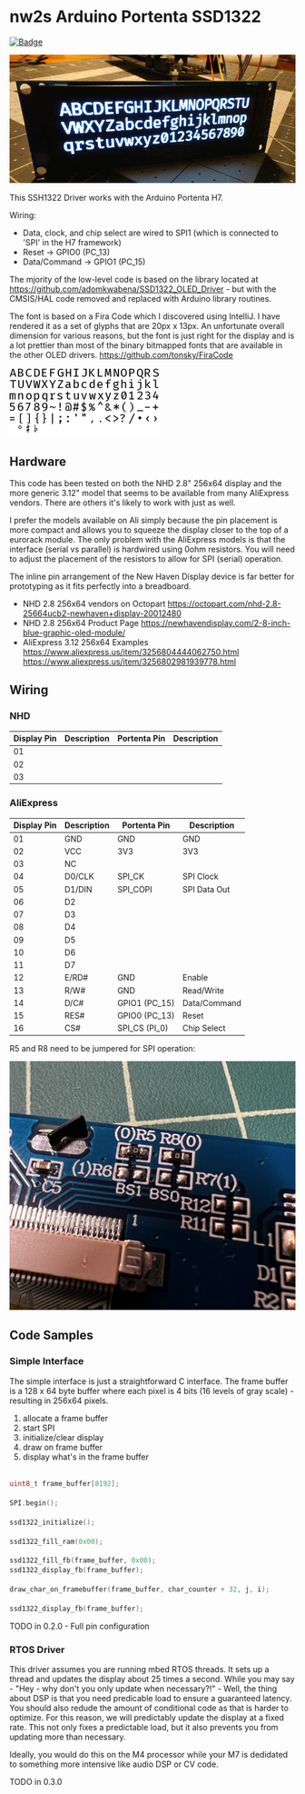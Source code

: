 # nw2s Arduino Portenta SSD1322

[![Badge](https://github.com/nw2s/nw2s_portenta_SSD1322/actions/workflows/ArduinoLint.yaml/badge.svg)](https://github.com/nw2s/nw2s_portenta_SSD1322/actions/workflows/ArduinoLint.yaml)

![SSD1322 OLED Display](resources/oled.jpg?raw=true "Fira Code demo")

This SSH1322 Driver works with the Arduino Portenta H7.

Wiring:

- Data, clock, and chip select are wired to SPI1 (which is connected to 'SPI' in the H7 framework)
- Reset -> GPIO0 (PC_13)
- Data/Command -> GPIO1 (PC_15)

The mjority of the low-level code is based on the library located at https://github.com/adomkwabena/SSD1322_OLED_Driver - but with the CMSIS/HAL code removed and replaced with Arduino library routines. 

The font is based on a Fira Code which I discovered using IntelliJ. I have rendered it as a set of glyphs that are 20px x 13px. An unfortunate overall dimension for various reasons, but the font is just right for the display and is a lot prettier than most of the binary bitmapped fonts that are available in the other OLED drivers. https://github.com/tonsky/FiraCode

![Font example](resources/font.png?raw=true "Font Sample")


## Hardware

This code has been tested on both the NHD 2.8" 256x64 display and the more generic 3.12" model that seems to be available from many AliExpress vendors. There are others it's likely to work with just as well. 

I prefer the models available on Ali simply because the pin placement is more compact and allows you to squeeze the display closer to the top of a eurorack module. The only problem with the AliExpress models is that the interface (serial vs parallel) is hardwired using 0ohm resistors. You will need to adjust the placement of the resistors to allow for SPI (serial) operation. 

The inline pin arrangement of the New Haven Display device is far better for prototyping as it fits perfectly into a breadboard. 

- NHD 2.8 256x64 vendors on Octopart https://octopart.com/nhd-2.8-25664ucb2-newhaven+display-20012480
- NHD 2.8 256x64 Product Page https://newhavendisplay.com/2-8-inch-blue-graphic-oled-module/
- AliExpress 3.12 256x64 Examples https://www.aliexpress.us/item/3256804444062750.html https://www.aliexpress.us/item/3256802981939778.html

## Wiring

### NHD

| Display Pin | Description | Portenta Pin | Description |
|-------------|-------------|--------------|-------------|
| 01          |             |              |             |
| 02          |             |              |             |
| 03          |             |              |             |

### AliExpress

| Display Pin | Description | Portenta Pin | Description |
|-------------|-------------|--------------|-------------|
| 01          | GND         | GND          | GND         |
| 02          | VCC         | 3V3          | 3V3         |
| 03          | NC          |              |             |
| 04          | D0/CLK      | SPI_CK       | SPI Clock   |
| 05          | D1/DIN      | SPI_COPI     | SPI Data Out |
| 06          | D2          |              |             |
| 07          | D3          |              |             |
| 08          | D4          |              |             |
| 09          | D5          |              |             |
| 10          | D6          |              |             |
| 11          | D7          |              |             |
| 12          | E/RD#       | GND          | Enable      |
| 13          | R/W#        | GND          | Read/Write  |
| 14          | D/C#        | GPIO1 (PC_15) | Data/Command |
| 15          | RES#        | GPIO0 (PC_13) | Reset       |
| 16          | CS#         | SPI_CS (PI_0) | Chip Select |

R5 and R8 need to be jumpered for SPI operation:

![R5 and R8 with 0ohm jumpers](resources/jumpers.jpg?raw=true "Jumpers")

## Code Samples

### Simple Interface

The simple interface is just a straightforward C interface. The frame buffer is a 128 x 64 byte buffer where each pixel is 4 bits (16 levels of gray scale) - resulting in 256x64 pixels.

1. allocate a frame buffer
2. start SPI
3. initialize/clear display
4. draw on frame buffer
5. display what's in the frame buffer

```c
	
uint8_t frame_buffer[8192];

SPI.begin();

ssd1322_initialize();

ssd1322_fill_ram(0x00);

ssd1322_fill_fb(frame_buffer, 0x00);
ssd1322_display_fb(frame_buffer);

draw_char_on_framebuffer(frame_buffer, char_counter + 32, j, i);			

ssd1322_display_fb(frame_buffer);

```

TODO in 0.2.0 - Full pin configuration

### RTOS Driver

This driver assumes you are running mbed RTOS threads. It sets up a thread and updates the display about 25 times a second. While you may say - "Hey - why don't you only update when necessary?!" - Well, the thing about DSP is that you need predicable load to ensure a guaranteed latency. You should also redude the amount of conditional code as that is harder to optimize. For this reason, we will predictably update the display at a fixed rate. This not only fixes a predictable load, but it also prevents you from updating more than necessary.

Ideally, you would do this on the M4 processor while your M7 is dedidated to something more intensive like audio DSP or CV code. 

TODO in 0.3.0



